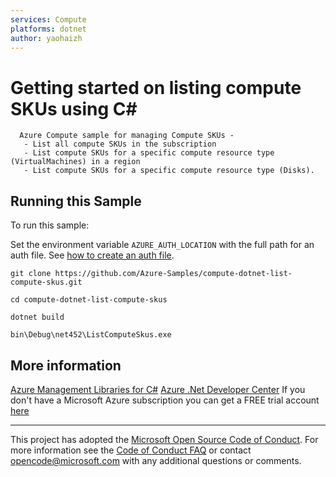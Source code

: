 ```yaml
---
services: Compute
platforms: dotnet
author: yaohaizh
---
```


# Getting started on listing compute SKUs using C# #

      Azure Compute sample for managing Compute SKUs -
       - List all compute SKUs in the subscription
       - List compute SKUs for a specific compute resource type (VirtualMachines) in a region
       - List compute SKUs for a specific compute resource type (Disks).


## Running this Sample ##

To run this sample:

Set the environment variable `AZURE_AUTH_LOCATION` with the full path for an auth file. See [how to create an auth file](https://github.com/Azure/azure-libraries-for-net/blob/master/AUTH.md).

    git clone https://github.com/Azure-Samples/compute-dotnet-list-compute-skus.git

    cd compute-dotnet-list-compute-skus
  
    dotnet build
    
    bin\Debug\net452\ListComputeSkus.exe

## More information ##

[Azure Management Libraries for C#](https://github.com/Azure/azure-sdk-for-net/tree/Fluent)
[Azure .Net Developer Center](https://azure.microsoft.com/en-us/develop/net/)
If you don't have a Microsoft Azure subscription you can get a FREE trial account [here](http://go.microsoft.com/fwlink/?LinkId=330212)

---

This project has adopted the [Microsoft Open Source Code of Conduct](https://opensource.microsoft.com/codeofconduct/). For more information see the [Code of Conduct FAQ](https://opensource.microsoft.com/codeofconduct/faq/) or contact [opencode@microsoft.com](mailto:opencode@microsoft.com) with any additional questions or comments.